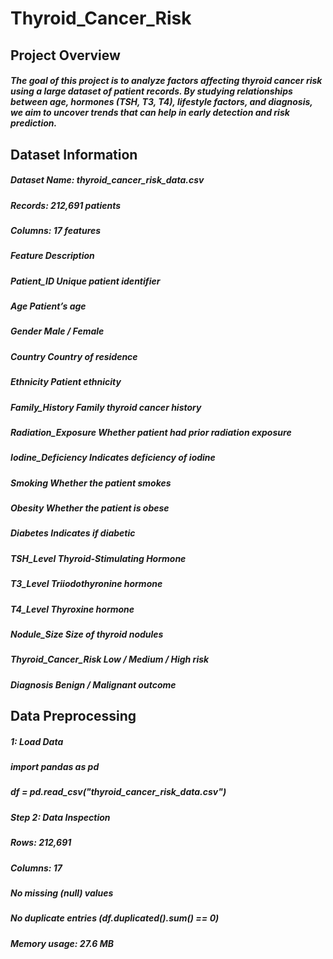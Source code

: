 # Thyroid_Cancer_Risk

## Project Overview

##### The goal of this project is to analyze factors affecting thyroid cancer risk using a large dataset of patient records. By studying relationships between age, hormones (TSH, T3, T4), lifestyle factors, and diagnosis, we aim to uncover trends that can help in early detection and risk prediction.


## Dataset Information

##### Dataset Name: thyroid_cancer_risk_data.csv
##### Records: 212,691 patients
##### Columns: 17 features

##### Feature	Description
##### Patient_ID	Unique patient identifier
##### Age	Patient’s age
##### Gender	Male / Female
##### Country	Country of residence
##### Ethnicity	Patient ethnicity
##### Family_History	Family thyroid cancer history
##### Radiation_Exposure	Whether patient had prior radiation exposure
##### Iodine_Deficiency	Indicates deficiency of iodine
##### Smoking	Whether the patient smokes
##### Obesity	Whether the patient is obese
##### Diabetes	Indicates if diabetic
##### TSH_Level	Thyroid-Stimulating Hormone
##### T3_Level	Triiodothyronine hormone
##### T4_Level	Thyroxine hormone
##### Nodule_Size	Size of thyroid nodules
##### Thyroid_Cancer_Risk	Low / Medium / High risk
##### Diagnosis	Benign / Malignant outcome

 ## Data Preprocessing
 
 ##### 1: Load Data
 ##### import pandas as pd
 ##### df = pd.read_csv("thyroid_cancer_risk_data.csv")

##### Step 2: Data Inspection

##### Rows: 212,691

##### Columns: 17

##### No missing (null) values

##### No duplicate entries (df.duplicated().sum() == 0)

##### Memory usage: 27.6 MB

